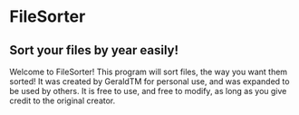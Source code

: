 # FileSorter
## Sort your files by year easily!

 Welcome to FileSorter!
 This program will sort files, the way you want them sorted!
 It was created by GeraldTM for personal use, and was expanded to be used by others.
 It is free to use, and free to modify, as long as you give credit to the original creator.
